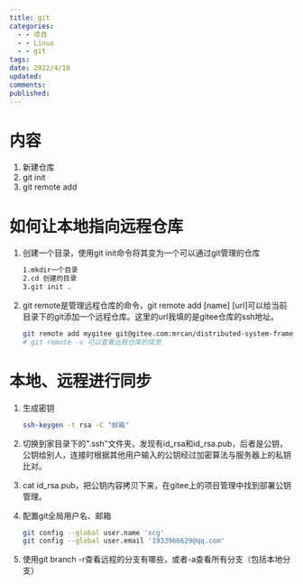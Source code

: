 ```yaml
---
title: git
categories:
  - - 项目
  - - Linux
  - - git
tags: 
date: 2022/4/10
updated: 
comments: 
published:
---
```


# 内容

1. 新建仓库
1. git init
1. git remote add

# 如何让本地指向远程仓库

1. 创建一个目录，使用git init命令将其变为一个可以通过git管理的仓库

   ```bash
   1.mkdir一个目录
   2.cd 创建的目录
   3.git init .
   ```

2. git remote是管理远程仓库的命令，git remote add \[name\] \[url\]可以给当前目录下的git添加一个远程仓库。这里的url我填的是gitee仓库的ssh地址。

   ```bash
   git remote add mygitee git@gitee.com:mrcan/distributed-system-framework.git
   # git remote -v 可以查看远程仓库的信息
   ```

# 本地、远程进行同步

1. 生成密钥

   ```bash
   ssh-keygen -t rsa -C "邮箱"
   ```

2. 切换到家目录下的".ssh"文件夹，发现有id\_rsa和id\_rsa.pub，后者是公钥，公钥给别人，连接时根据其他用户输入的公钥经过加密算法与服务器上的私钥比对。

3. cat id\_rsa.pub，把公钥内容拷贝下来，在gitee上的项目管理中找到部署公钥管理。

4. 配置git全局用户名、邮箱

   ```bash
   git config --global user.name 'xcg'
   git config --global user.email '1933966629@qq.com'
   ```

   

5. 使用git branch -r查看远程的分支有哪些，或者-a查看所有分支（包括本地分支）

